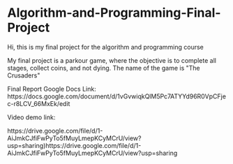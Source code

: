 # Algorithm-and-Programming-Final-Project
Hi, this is my final project for the algorithm and programming course

My final project is a parkour game, where the objective is to complete all stages, collect coins, and not dying.
The name of the game is "The Crusaders"

<p>Final Report Google Docs Link:
https://docs.google.com/document/d/1vGvwiqkQlM5Pc7ATYYd96R0VpCFjec-r8LCV_66MxEk/edit</p>
<p>Video demo link:</p>
<p>https://drive.google.com/file/d/1-AiJmkCJfiFwPyTo5fMuyLmepKCyMCrU/view?usp=sharing)https://drive.google.com/file/d/1-AiJmkCJfiFwPyTo5fMuyLmepKCyMCrU/view?usp=sharing</p>
